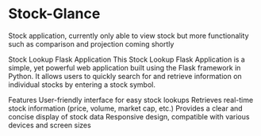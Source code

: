 # Stock-Glance
Stock application, currently only able to view stock but more functionality such as comparison and projection coming shortly 






Stock Lookup Flask Application
This Stock Lookup Flask Application is a simple, yet powerful web application built using the Flask framework in Python. It allows users to quickly search for and retrieve information on individual stocks by entering a stock symbol.

Features
User-friendly interface for easy stock lookups
Retrieves real-time stock information (price, volume, market cap, etc.)
Provides a clear and concise display of stock data
Responsive design, compatible with various devices and screen sizes
